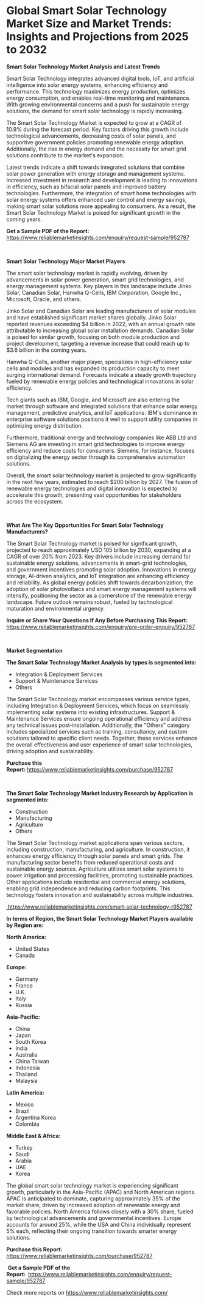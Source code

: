 <p><h1>Global Smart Solar Technology Market Size and Market Trends: Insights and Projections from 2025 to 2032</h1></p><p><strong>Smart Solar Technology Market Analysis and Latest Trends</strong></p>
<p><p>Smart Solar Technology integrates advanced digital tools, IoT, and artificial intelligence into solar energy systems, enhancing efficiency and performance. This technology maximizes energy production, optimizes energy consumption, and enables real-time monitoring and maintenance. With growing environmental concerns and a push for sustainable energy solutions, the demand for smart solar technology is rapidly increasing.</p><p>The Smart Solar Technology Market is expected to grow at a CAGR of 10.9% during the forecast period. Key factors driving this growth include technological advancements, decreasing costs of solar panels, and supportive government policies promoting renewable energy adoption. Additionally, the rise in energy demand and the necessity for smart grid solutions contribute to the market's expansion.</p><p>Latest trends indicate a shift towards integrated solutions that combine solar power generation with energy storage and management systems. Increased investment in research and development is leading to innovations in efficiency, such as bifacial solar panels and improved battery technologies. Furthermore, the integration of smart home technologies with solar energy systems offers enhanced user control and energy savings, making smart solar solutions more appealing to consumers. As a result, the Smart Solar Technology Market is poised for significant growth in the coming years.</p></p>
<p><strong>Get a Sample PDF of the Report:&nbsp;</strong> <a href="https://www.reliablemarketinsights.com/enquiry/request-sample/952787?utm_campaign=1938&utm_medium=2&utm_source=Github&utm_content=ia&utm_term=07032025&utm_id=smart-solar-technology">https://www.reliablemarketinsights.com/enquiry/request-sample/952787</a></p>
<p>&nbsp;</p>
<p><strong>Smart Solar Technology Major Market Players</strong></p>
<p><p>The smart solar technology market is rapidly evolving, driven by advancements in solar power generation, smart grid technologies, and energy management systems. Key players in this landscape include Jinko Solar, Canadian Solar, Hanwha Q-Cells, IBM Corporation, Google Inc., Microsoft, Oracle, and others.</p><p>Jinko Solar and Canadian Solar are leading manufacturers of solar modules and have established significant market shares globally. Jinko Solar reported revenues exceeding $4 billion in 2022, with an annual growth rate attributable to increasing global solar installation demands. Canadian Solar is poised for similar growth, focusing on both module production and project development, targeting a revenue increase that could reach up to $3.6 billion in the coming years.</p><p>Hanwha Q-Cells, another major player, specializes in high-efficiency solar cells and modules and has expanded its production capacity to meet surging international demand. Forecasts indicate a steady growth trajectory fueled by renewable energy policies and technological innovations in solar efficiency.</p><p>Tech giants such as IBM, Google, and Microsoft are also entering the market through software and integrated solutions that enhance solar energy management, predictive analytics, and IoT applications. IBM's dominance in enterprise software solutions positions it well to support utility companies in optimizing energy distribution.</p><p>Furthermore, traditional energy and technology companies like ABB Ltd and Siemens AG are investing in smart grid technologies to improve energy efficiency and reduce costs for consumers. Siemens, for instance, focuses on digitalizing the energy sector through its comprehensive automation solutions.</p><p>Overall, the smart solar technology market is projected to grow significantly in the next few years, estimated to reach $200 billion by 2027. The fusion of renewable energy technologies and digital innovation is expected to accelerate this growth, presenting vast opportunities for stakeholders across the ecosystem.</p></p>
<p>&nbsp;</p>
<p><strong>What Are The Key Opportunities For Smart Solar Technology Manufacturers?</strong></p>
<p><p>The Smart Solar Technology market is poised for significant growth, projected to reach approximately USD 105 billion by 2030, expanding at a CAGR of over 20% from 2023. Key drivers include increasing demand for sustainable energy solutions, advancements in smart-grid technologies, and government incentives promoting solar adoption. Innovations in energy storage, AI-driven analytics, and IoT integration are enhancing efficiency and reliability. As global energy policies shift towards decarbonization, the adoption of solar photovoltaics and smart energy management systems will intensify, positioning the sector as a cornerstone of the renewable energy landscape. Future outlook remains robust, fueled by technological maturation and environmental urgency.</p></p>
<p><strong>Inquire or Share Your Questions If Any Before Purchasing This Report:</strong> <a href="https://www.reliablemarketinsights.com/enquiry/pre-order-enquiry/952787?utm_campaign=1938&utm_medium=2&utm_source=Github&utm_content=ia&utm_term=07032025&utm_id=smart-solar-technology">https://www.reliablemarketinsights.com/enquiry/pre-order-enquiry/952787</a></p>
<p>&nbsp;</p>
<p><strong>Market Segmentation</strong></p>
<p><strong>The Smart Solar Technology Market Analysis by types is segmented into:</strong></p>
<p><ul><li>Integration & Deployment Services</li><li>Support & Maintenance Services</li><li>Others</li></ul></p>
<p><p>The Smart Solar Technology market encompasses various service types, including Integration & Deployment Services, which focus on seamlessly implementing solar systems into existing infrastructures. Support & Maintenance Services ensure ongoing operational efficiency and address any technical issues post-installation. Additionally, the "Others" category includes specialized services such as training, consultancy, and custom solutions tailored to specific client needs. Together, these services enhance the overall effectiveness and user experience of smart solar technologies, driving adoption and sustainability.</p></p>
<p><strong>Purchase this Report:&nbsp;</strong><a href="https://www.reliablemarketinsights.com/purchase/952787?utm_campaign=1938&utm_medium=2&utm_source=Github&utm_content=ia&utm_term=07032025&utm_id=smart-solar-technology">https://www.reliablemarketinsights.com/purchase/952787</a></p>
<p>&nbsp;</p>
<p><strong>The Smart Solar Technology Market Industry Research by Application is segmented into:</strong></p>
<p><ul><li>Construction</li><li>Manufacturing</li><li>Agriculture</li><li>Others</li></ul></p>
<p><p>The Smart Solar Technology market applications span various sectors, including construction, manufacturing, and agriculture. In construction, it enhances energy efficiency through solar panels and smart grids. The manufacturing sector benefits from reduced operational costs and sustainable energy sources. Agriculture utilizes smart solar systems to power irrigation and processing facilities, promoting sustainable practices. Other applications include residential and commercial energy solutions, enabling grid independence and reducing carbon footprints. This technology fosters innovation and sustainability across multiple industries.</p></p>
<p><a href="https://www.reliablemarketinsights.com/smart-solar-technology-r952787?utm_campaign=1938&utm_medium=2&utm_source=Github&utm_content=ia&utm_term=07032025&utm_id=smart-solar-technology">&nbsp;https://www.reliablemarketinsights.com/smart-solar-technology-r952787</a></p>
<p><strong>In terms of Region, the Smart Solar Technology Market Players available by Region are:</strong></p>
<p>
    <p> <strong> North America: </strong>
        <ul>
            <li>United States</li>
            <li>Canada</li>
        </ul>
        </p> 
    <p> <strong> Europe: </strong>
        <ul>
            <li>Germany</li>
            <li>France</li>
            <li>U.K.</li>
            <li>Italy</li>
            <li>Russia</li>
        </ul>
        </p> 
    <p> <strong> Asia-Pacific: </strong>
        <ul>
            <li>China</li>
            <li>Japan</li>
            <li>South Korea</li>
            <li>India</li>
            <li>Australia</li>
            <li>China Taiwan</li>
            <li>Indonesia</li>
            <li>Thailand</li>
            <li>Malaysia</li>
        </ul>
        </p> 
    <p> <strong> Latin America: </strong>
        <ul>
            <li>Mexico</li>
            <li>Brazil</li>
            <li>Argentina Korea</li>
            <li>Colombia</li>
        </ul>
        </p> 
    <p> <strong> Middle East & Africa: </strong>
        <ul>
            <li>Turkey</li>
            <li>Saudi</li>
            <li>Arabia</li>
            <li>UAE</li>
            <li>Korea</li>
        </ul>
    </p>
    </p>
<p><p>The global smart solar technology market is experiencing significant growth, particularly in the Asia-Pacific (APAC) and North American regions. APAC is anticipated to dominate, capturing approximately 35% of the market share, driven by increased adoption of renewable energy and favorable policies. North America follows closely with a 30% share, fueled by technological advancements and governmental incentives. Europe accounts for around 25%, while the USA and China individually represent 5% each, reflecting their ongoing transition towards smarter energy solutions.</p></p>
<p><strong>Purchase this Report: </strong><a href="https://www.reliablemarketinsights.com/purchase/952787?utm_campaign=1938&utm_medium=2&utm_source=Github&utm_content=ia&utm_term=07032025&utm_id=smart-solar-technology">https://www.reliablemarketinsights.com/purchase/952787</a></p>
<p>&nbsp;<strong>Get a Sample PDF of the Report:&nbsp;&nbsp;</strong><a href="https://www.reliablemarketinsights.com/enquiry/request-sample/952787?utm_campaign=1938&utm_medium=2&utm_source=Github&utm_content=ia&utm_term=07032025&utm_id=smart-solar-technology">https://www.reliablemarketinsights.com/enquiry/request-sample/952787</a></p>
<p><strong></strong></p>
<p>Check more reports on <a href="https://www.reliablemarketinsights.com/?utm_campaign=1938&utm_medium=2&utm_source=Github&utm_content=ia&utm_term=07032025&utm_id=smart-solar-technology">https://www.reliablemarketinsights.com/</a></p>